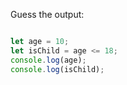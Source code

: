 Guess the output:

```js

let age = 10;
let isChild = age <= 18;
console.log(age);
console.log(isChild);

```
